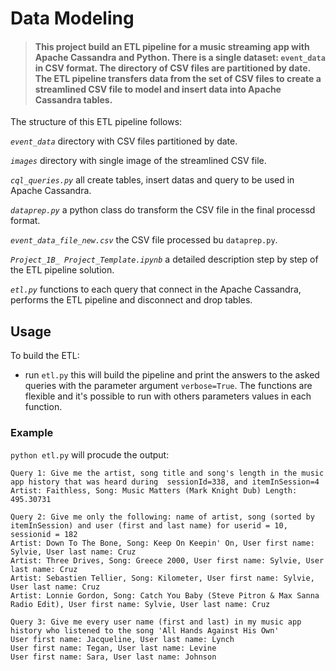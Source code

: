 # Data Modeling
> #### This project build an ETL pipeline for a music streaming app with Apache Cassandra and Python. There is a single dataset: `event_data` in CSV format. The directory of CSV files are partitioned by date. The ETL pipeline transfers data from the set of CSV files to create a streamlined CSV file to model and insert data into Apache Cassandra tables.

The structure of this ETL pipeline follows:


*`event_data`* directory with CSV files partitioned by date.


*`images`* directory with single image of the streamlined CSV file.


*`cql_queries.py`* all create tables, insert datas and query to be used in Apache Cassandra.


*`dataprep.py`* a python class do transform the CSV file in the final processd format.

*`event_data_file_new.csv`* the CSV file processed bu `dataprep.py`.

*`Project_1B_ Project_Template.ipynb`* a detailed description step by step of the ETL pipeline solution.

*`etl.py`* functions to each query that connect in the Apache Cassandra, performs the ETL pipeline and disconnect and drop tables.


## Usage
To build the ETL:
- run `etl.py` this will build the pipeline and print the answers to the asked queries with the parameter argument `verbose=True`. The functions are flexible and it's possible to run with others parameters values in each function.


### Example
`python etl.py` will procude the output:

```
Query 1: Give me the artist, song title and song's length in the music app history that was heard during  sessionId=338, and itemInSession=4
Artist: Faithless, Song: Music Matters (Mark Knight Dub) Length: 495.30731

Query 2: Give me only the following: name of artist, song (sorted by itemInSession) and user (first and last name) for userid = 10, sessionid = 182
Artist: Down To The Bone, Song: Keep On Keepin' On, User first name: Sylvie, User last name: Cruz
Artist: Three Drives, Song: Greece 2000, User first name: Sylvie, User last name: Cruz
Artist: Sebastien Tellier, Song: Kilometer, User first name: Sylvie, User last name: Cruz
Artist: Lonnie Gordon, Song: Catch You Baby (Steve Pitron & Max Sanna Radio Edit), User first name: Sylvie, User last name: Cruz

Query 3: Give me every user name (first and last) in my music app history who listened to the song 'All Hands Against His Own'
User first name: Jacqueline, User last name: Lynch
User first name: Tegan, User last name: Levine
User first name: Sara, User last name: Johnson
        
```
